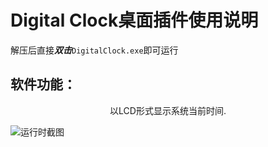 # Digital Clock桌面插件使用说明

解压后直接***双击***`DigitalClock.exe`即可运行

## 软件功能：

<center>以LCD形式显示系统当前时间.</center>

![运行时截图](\Scrennshots.png)
